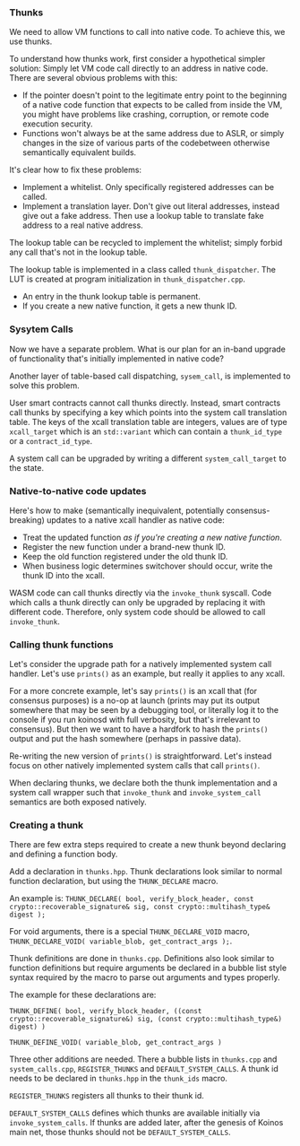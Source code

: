 ### Thunks

We need to allow VM functions to call into native code. To achieve this, we use thunks.

To understand how thunks work, first consider a hypothetical simpler solution: Simply let VM code call directly to an address in native code. There are several obvious problems with this:

- If the pointer doesn't point to the legitimate entry point to the beginning of a native code function that expects to be called from inside the VM, you might have problems like crashing, corruption, or remote code execution security.
- Functions won't always be at the same address due to ASLR, or simply changes in the size of various parts of the codebetween otherwise semantically equivalent builds.

It's clear how to fix these problems:

- Implement a whitelist. Only specifically registered addresses can be called.
- Implement a translation layer. Don't give out literal addresses, instead give out a fake address. Then use a lookup table to translate fake address to a real native address.

The lookup table can be recycled to implement the whitelist; simply forbid any call that's not in the lookup table.

The lookup table is implemented in a class called `thunk_dispatcher`. The LUT is created at program initialization in `thunk_dispatcher.cpp`.

- An entry in the thunk lookup table is permanent.
- If you create a new native function, it gets a new thunk ID.

### Sysytem Calls

Now we have a separate problem. What is our plan for an in-band upgrade of functionality that's initially implemented in native code?

Another layer of table-based call dispatching, `sysem_call`, is implemented to solve this problem.

User smart contracts cannot call thunks directly. Instead, smart contracts call thunks by specifying a key which points into the system call translation table. The keys of the xcall translation table are integers, values are of type `xcall_target` which is an `std::variant` which can contain a `thunk_id_type` or a `contract_id_type`.

A system call can be upgraded by writing a different `system_call_target` to the state.

### Native-to-native code updates

Here's how to make (semantically inequivalent, potentially consensus-breaking) updates to a native xcall handler as native code:

- Treat the updated function *as if you're creating a new native function*.
- Register the new function under a brand-new thunk ID.
- Keep the old function registered under the old thunk ID.
- When business logic determines switchover should occur, write the thunk ID into the xcall.

WASM code can call thunks directly via the `invoke_thunk` syscall. Code which calls a thunk directly can only be upgraded by replacing it with different code. Therefore, only system code should be allowed to call `invoke_thunk`.

### Calling thunk functions

Let's consider the upgrade path for a natively implemented system call handler. Let's use `prints()` as an example, but really it applies to any xcall.

For a more concrete example, let's say `prints()` is an xcall that (for consensus purposes) is a no-op at launch (prints may put its output somewhere that may be seen by a debugging tool, or literally log it to the console if you run koinosd with full verbosity, but that's irrelevant to consensus). But then we want to have a hardfork to hash the `prints()` output and put the hash somewhere (perhaps in passive data).

Re-writing the new version of `prints()` is straightforward. Let's instead focus on other natively implemented system calls that call `prints()`.

When declaring thunks, we declare both the thunk implementation and a system call wrapper such that `invoke_thunk` and `invoke_system_call` semantics are both exposed natively.

### Creating a thunk

There are few extra steps required to create a new thunk beyond declaring and defining a function body.

Add a declaration in `thunks.hpp`. Thunk declarations look similar to normal function declaration, but using the `THUNK_DECLARE` macro.

An example is: `THUNK_DECLARE( bool, verify_block_header, const crypto::recoverable_signature& sig, const crypto::multihash_type& digest );`

For void arguments, there is a special `THUNK_DECLARE_VOID` macro, `THUNK_DECLARE_VOID( variable_blob, get_contract_args );`.

Thunk definitions are done in `thunks.cpp`. Definitions also look similar to function definitions but require arguments be declared in a bubble list style syntax required by the macro to parse out arguments and types properly.

The example for these declarations are:

`THUNK_DEFINE( bool, verify_block_header, ((const crypto::recoverable_signature&) sig, (const crypto::multihash_type&) digest) )`

`THUNK_DEFINE_VOID( variable_blob, get_contract_args )`

Three other additions are needed. There a bubble lists in `thunks.cpp` and `system_calls.cpp`, `REGISTER_THUNKS` and `DEFAULT_SYSTEM_CALLS`. A thunk id needs to be declared in `thunks.hpp` in the `thunk_ids` macro.

`REGISTER_THUNKS` registers all thunks to their thunk id.

`DEFAULT_SYSTEM_CALLS` defines which thunks are available initially via `invoke_system_calls`. If thunks are added later, after the genesis of Koinos main net, those thunks should not be `DEFAULT_SYSTEM_CALLS`.
